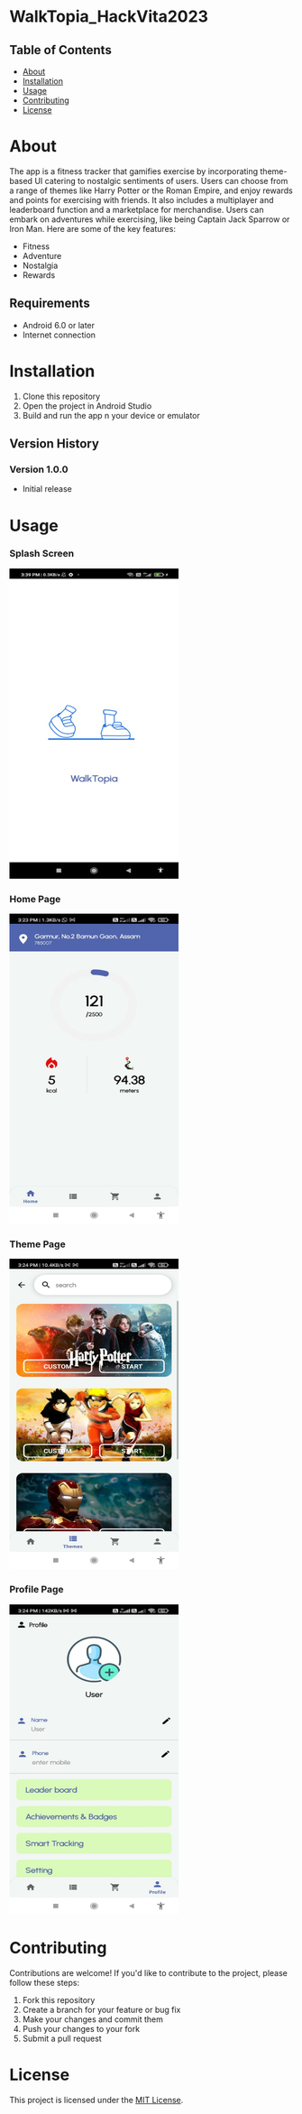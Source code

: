 # WalkTopia_HackVita2023

## Table of Contents

- [About](#about)
- [Installation](#installation)
- [Usage](#usage)
- [Contributing](#contributing)
- [License](#license)

# About

The app is a fitness tracker that gamifies exercise by incorporating theme-based UI catering to nostalgic sentiments of users. Users can choose from a range of themes like Harry Potter or the Roman Empire, and enjoy rewards and points for exercising with friends. It also includes a multiplayer and leaderboard function and a marketplace for merchandise. Users can embark on adventures while exercising, like being Captain Jack Sparrow or Iron Man. Here are some of the key features:

- Fitness
- Adventure
- Nostalgia
- Rewards

## Requirements

- Android 6.0 or later
- Internet connection

# Installation

1. Clone this repository
2. Open the project in Android Studio
3. Build and run the app n your device or emulator

## Version History

### Version 1.0.0

- Initial release

# Usage

### Splash Screen
<img src="Resources/app_screenshots/splash_screen.jpeg" alt="Splash Screen" width="300" height="550">

### Home Page
<img src="Resources/app_screenshots/home_page.jpeg" alt="Home Page" width="300" height="550">

### Theme Page
<img src="Resources/app_screenshots/theme_page.jpeg" alt="Theme Page" width="300" height="550">

### Profile Page
<img src="Resources/app_screenshots/profile_page.jpeg" alt="Profile Page" width="300" height="550">


# Contributing

Contributions are welcome! If you'd like to contribute to the project, please follow these steps:

1. Fork this repository
2. Create a branch for your feature or bug fix
3. Make your changes and commit them
4. Push your changes to your fork
5. Submit a pull request

# License

This project is licensed under the [MIT License](/LICENSE).
